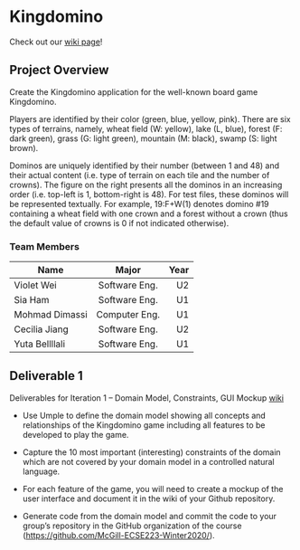 # Kingdomino

Check out our [wiki page](https://github.com/McGill-ECSE223-Winter2020/ecse223-group-project-04/wiki)!

## Project Overview
Create the Kingdomino application for the well-known board game Kingdomino.

Players are identified by their color (green, blue, yellow, pink).
There are six types of terrains, namely, wheat field (W: yellow), lake (L, blue),
forest (F: dark green), grass (G: light green), mountain (M: black), swamp (S: light brown).

Dominos are uniquely identified by their number (between 1 and 48) and their actual content
(i.e. type of terrain on each tile and the number of crowns).
The figure on the right presents all the dominos in an increasing order (i.e. top-left is 1, bottom-right is 48).
For test files, these dominos will be represented textually.
For example, 19:F+W(1) denotes domino #19 containing a wheat field with one crown and a
forest without a crown (thus the default value of crowns is 0 if not indicated otherwise).

### Team Members
| Name          | Major         | Year  |
| ------------- |:-------------:| -----:|
| Violet Wei    | Software Eng. |  U2   |
| Sia Ham       | Software Eng. |  U1   |
| Mohmad Dimassi| Computer Eng. |  U1   |
| Cecilia Jiang | Software Eng. |  U2   |
| Yuta Bellllali | Software Eng.  |  U1   |


## Deliverable 1

Deliverables for Iteration 1 – Domain Model, Constraints, GUI Mockup [wiki](https://github.com/McGill-ECSE223-Winter2020/ecse223-group-project-04/wiki/Iteration-1)

- Use Umple to define the domain model showing all concepts and relationships of the
Kingdomino game including all features to be developed to play the game.

- Capture the 10 most important (interesting) constraints of the domain which are not covered by
your domain model in a controlled natural language.

- For each feature of the game, you will need to create a mockup of the user interface and
document it in the wiki of your Github repository.

- Generate code from the domain model and commit the code to your group’s repository in the
GitHub organization of the course (https://github.com/McGill-ECSE223-Winter2020/).
